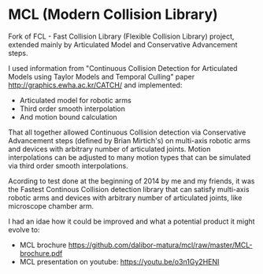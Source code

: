 # MCL (Modern Collision Library)

Fork of FCL - Fast Collision Library (Flexible Collision Library) project, extended mainly by Articulated Model and Conservative Advancement steps.

I used information from "Continuous Collision Detection for Articulated Models using Taylor Models and Temporal Culling" paper http://graphics.ewha.ac.kr/CATCH/ and implemented:
* Articulated model for robotic arms
* Third order smooth interpolation
* And motion bound calculation

That all together allowed Continuous Collision detection via Conservative Advancement steps (defined by Brian Mirtich's) on multi-axis robotic arms and devices with arbitrary number of articulated joints. Motion interpolations can be adjusted to many motion types that can be simulated via third order smooth interpolations.

Acording to test done at the beginning of 2014 by me and my friends, it was the Fastest Continous Collision detection library that can satisfy multi-axis robotic arms and devices with arbitrary number of articulated joints, like microscope chamber arm.

I had an idae how it could be improved and what a potential product it might evolve to:
- MCL brochure https://github.com/dalibor-matura/mcl/raw/master/MCL-brochure.pdf
- MCL presentation on youtube: https://youtu.be/o3n1Gy2HENI
